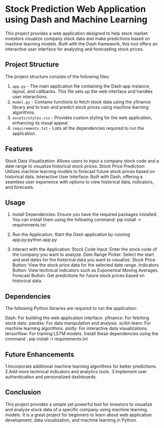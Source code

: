 
# Stock Prediction Web Application using Dash and Machine Learning

This project provides a web application designed to help stock market investors visualize company stock data and make predictions based on machine learning models. Built with the Dash framework, this tool offers an interactive user interface for analyzing and forecasting stock prices.

## Project Structure

The project structure consists of the following files:

1. `app.py` - The main application file containing the Dash app instance, layout, and callbacks. This file sets up the web interface and handles user interactions.
2. `model.py` - Contains functions to fetch stock data using the yfinance library and to train and predict stock prices using machine learning algorithms.
3. `assets/styles.css` -  Provides custom styling for the web application, enhancing its visual appeal.
4. `requirements.txt` - Lists all the dependencies required to run the application.

## Features 

Stock Data Visualization: Allows users to input a company stock code and a date range to visualize historical stock prices.
Stock Price Prediction: Utilizes machine learning models to forecast future stock prices based on historical data.
Interactive User Interface: Built with Dash, offering a seamless user experience with options to view historical data, indicators, and forecasts.

## Usage

1. Install Dependencies: Ensure you have the required packages installed. 
You can install them using the following command: pip install -r requirements.txt

2. Run the Application: Start the Dash application by running app.py:python app.py

3. Interact with the Application:
Stock Code Input: Enter the stock code of the company you want to analyze.
Date Range Picker: Select the start and end dates for the historical data you want to visualize.
Stock Price Button: View the stock price data for the selected date range.
Indicators Button: View technical indicators such as Exponential Moving Averages.
Forecast Button: Get predictions for future stock prices based on historical data.


## Dependencies

The following Python libraries are required to run the application:

Dash: For building the web application interface.
yfinance: For fetching stock data.
pandas: For data manipulation and analysis.
scikit-learn: For machine learning algorithms.
plotly: For interactive data visualizations.
tensorflow: For training LSTM models.
Install these dependencies using the command : pip install -r requirements.txt

## Future Enhancements

1.Incorporate additional machine learning algorithms for better predictions.
2.Add more technical indicators and analytics tools.
3.Implement user authentication and personalized dashboards.

## Conclusion

This project provides a simple yet powerful tool for investors to visualize and analyze stock data of a specific company using machine learning models. It is a great project for beginners to learn about web application development, data visualization, and machine learning in Python.
